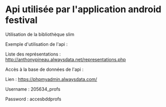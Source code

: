 # Api utilisée par l'application android festival

Utilisation de la bibliothèque slim

Exemple d'utilisation de l'api :

Liste des représentations : http://anthonypineau.alwaysdata.net/representations.php

Accès à la base de données de l'api :

Lien : https://phpmyadmin.alwaysdata.com/

Username : 205634_profs

Password : accesbddprofs
